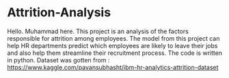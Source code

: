 # Attrition-Analysis
Hello. Muhammad here.
This project is an analysis of the factors responsible for attrition among employees. The model from this project can help HR departments predict which employees are likely to leave their jobs and also help them streamline their recruitment process. 
The code is written in python.
Dataset was gotten from : https://www.kaggle.com/pavansubhasht/ibm-hr-analytics-attrition-dataset
